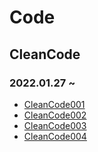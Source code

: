 # Code
## CleanCode
### 2022.01.27 ~ 
* [CleanCode001](https://github.com/injuk/TIL/blob/master/Code/CleanCode/CleanCode001.md)
* [CleanCode002](https://github.com/injuk/TIL/blob/master/Code/CleanCode/CleanCode002.md)
* [CleanCode003](https://github.com/injuk/TIL/blob/master/Code/CleanCode/CleanCode003.md)
* [CleanCode004](https://github.com/injuk/TIL/blob/master/Code/CleanCode/CleanCode004.md)